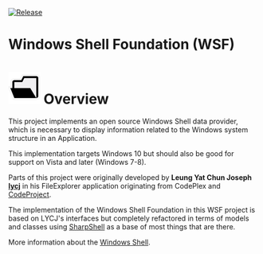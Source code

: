 [![Release](https://img.shields.io/github/release/Dirkster99/WSF.svg)](https://github.com/Dirkster99/WSF/releases/latest)

# Windows Shell Foundation (WSF)

<h1><img src="https://github.com/Dirkster99/WSF/blob/master/ProjectIcon.png?raw=true" height="64"/>&nbsp;Overview</h1>

This project implements an open source Windows Shell data provider,
which is necessary to display information related to the Windows system structure
in an Application.

This implementation targets Windows 10 but should also be good for support on Vista and later (Windows 7-8).

Parts of this project were originally developed by <b>Leung Yat Chun Joseph <a href="https://github.com/lycj">lycj</a></b>
in his FileExplorer application originating from CodePlex and <a href="https://www.codeproject.com/Members/Fainx">CodeProject</a>.

The implementation of the Windows Shell Foundation in this WSF project is based on LYCJ's interfaces
but completely refactored in terms of models and classes using [SharpShell](https://github.com/dwmkerr/sharpshell)
as a base of most things that are there.

More information about the [Windows Shell](https://msdn.microsoft.com/de-de/library/windows/desktop/bb773177.aspx).
